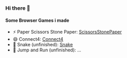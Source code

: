 ### Hi there 👋
#### Some Browser Games i made



- ⚡ Paper Scissors Stone Paper: [ScissorsStonePaper](https://julian-haidn.github.io/ScissorsStonePaper/)
- 😄 Connect4: [Connect4](https://julian-haidn.github.io/Connect4/)
- 🌱 Snake (unfinished): [Snake](https://julian-haidn.github.io/Snake/)
- 👯 Jump and Run (unfinished): ...

<!--
**Julian-Haidn/Julian-Haidn** is a ✨ _special_ ✨ repository because its `README.md` (this file) appears on your GitHub profile.
Here are some ideas to get you started:
- 🔭 I’m looking to collaborate on ...
- 🤔 I’m looking for help with ...
- 💬 Ask me about ...
- 📫 How to reach me: ...
- ⚡ Fun fact: ...
-->
